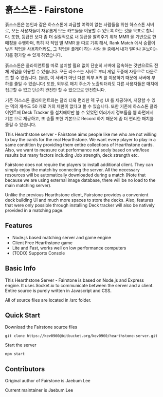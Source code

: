 # 흙스스톤 - Fairstone #

흙스스톤은 본인과 같은 하스스톤에 과금할 여력이 없는 사람들을 위한 하스스톤 서버로, 모든 사용자들이 자유롭게 모든 카드들을
이용할 수 있도록 하는 것을 목표로 합니다. 또한, 등급전 보다 좀 더 실질적으로 내 등급을 알려주기 위해 MMR 을 기반으로 한 매칭을
수행하며, 특히 각 직업 별 MMR 을 따로 기록 해서, Rank Match 에서 승률이 낮은 직업을 사용하더라도, 그 직업을 플레이 
하는 사람 들 중에서 내가 얼마나 돋보이는지를 평가할 수 있게 하였습니다. 

흙스스톤은 클라이언트를 따로 설치할 필요 없이 단순히 서버에 접속하는 것만으로도 전체 게임을 이용할 수 있습니다. 모든 리소스는
서버로 부터 게임 도중에 자동으로 다운로드 할 수 있습니다. (물론, 이 서버가 아닌 다른 외부 API 를 이용하기 때문에 서버에 부하를
줄일 수 있습니다) 또한, 외부로 매치 주소가 노출되더라도 다른 사용자들은 매치에 접근할 수 없고 단순히 관전만 할 수 있으므로
안전합니다.

기존 하스스톤 클라이언트와는 달리 더욱 편리한 덱 구성 UI 를 제공하며, 저장할 수 있는 덱의 개수도 50 개로 거의 제한이 없다고
볼 수 있습니다. 또한 기존에 하스스톤 클라이언트에 Deck Tracker 를 설치해야만 볼 수 있었던 여러가지 정보들을 웹 화면에서 기본
으로 제공하고, 또 승률 또한 기본으로 Record 하기 때문에 좀 더 편리한 매치를 즐길 수 있습니다.

This Hearthstone server - Fairstone aims people like me who are not willing to buy the cards for the real Hearthstone. We want
every player to play in a same condition by providing them entire collections of Hearthstone cards. Also, we want to measure
out performance not soely based on win/lose results but many factors including Job strength, deck strength etc. 

Fairstone does not require the players to install additional client. They can simply enjoy the match by connecting the server. 
All the necessary resources will be automatically downloaded during a match (Note that because we are using external image
database, there will be no load to the main matching server). 

Unlike the previous Hearthstone client, Fairstone provides a convenient deck building UI and much more spaces to store the
decks. Also, features that were only possible through installing Deck tracker will also be natively provided in a matching
page. 

## Features ##

- Node.js based matching server and game engine
- Client Free Hearthstone game
- Lite and Fast, works well on low performance computers
- (TODO) Supports Console

## Basic Info ##

This Hearthstone Server - Fairstone is based on Node.js and Express engine. It uses Socket.io to communicate between
the server and a client. Entire source is purely written in Javascript and CSS. 

All of source files are located in /src folder.

## Quick Start ##

Download the Fairstone source files 

`git clone https://kev0960@bitbucket.org/kev0960/hearthstone-server.git`

Start the server

`npm start`

## Contributors ##

Original author of Fairstone is Jaebum Lee

Current maintainer is Jaebum Lee 

